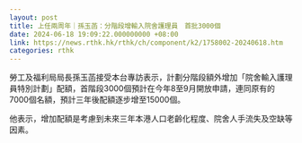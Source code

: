 ```yaml
---
layout: post
title: 上任兩周年｜孫玉菡：分階段增輸入院舍護理員　首批3000個
date: 2024-06-18 19:09:22.000000000 +08:00
link: https://news.rthk.hk/rthk/ch/component/k2/1758002-20240618.htm
categories: rthk
---
```


勞工及福利局局長孫玉菡接受本台專訪表示，計劃分階段額外增加「院舍輸入護理員特別計劃」配額，首階段3000個預計在今年8至9月開放申請，連同原有的7000個名額，預計三年後配額逐步增至15000個。

他表示，增加配額是考慮到未來三年本港人口老齡化程度、院舍人手流失及空缺等因素。
